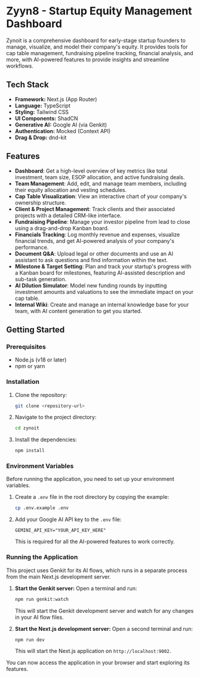 # Zyyn8 - Startup Equity Management Dashboard

Zynoit is a comprehensive dashboard for early-stage startup founders to manage, visualize, and model their company's equity. It provides tools for cap table management, fundraising pipeline tracking, financial analysis, and more, with AI-powered features to provide insights and streamline workflows.

## Tech Stack

- **Framework:** Next.js (App Router)
- **Language:** TypeScript
- **Styling:** Tailwind CSS
- **UI Components:** ShadCN
- **Generative AI:** Google AI (via Genkit)
- **Authentication:** Mocked (Context API)
- **Drag & Drop:** dnd-kit

## Features

- **Dashboard**: Get a high-level overview of key metrics like total investment, team size, ESOP allocation, and active fundraising deals.
- **Team Management**: Add, edit, and manage team members, including their equity allocation and vesting schedules.
- **Cap Table Visualization**: View an interactive chart of your company's ownership structure.
- **Client & Project Management**: Track clients and their associated projects with a detailed CRM-like interface.
- **Fundraising Pipeline**: Manage your investor pipeline from lead to close using a drag-and-drop Kanban board.
- **Financials Tracking**: Log monthly revenue and expenses, visualize financial trends, and get AI-powered analysis of your company's performance.
- **Document Q&A**: Upload legal or other documents and use an AI assistant to ask questions and find information within the text.
- **Milestone & Target Setting**: Plan and track your startup's progress with a Kanban board for milestones, featuring AI-assisted description and sub-task generation.
- **AI Dilution Simulator**: Model new funding rounds by inputting investment amounts and valuations to see the immediate impact on your cap table.
- **Internal Wiki**: Create and manage an internal knowledge base for your team, with AI content generation to get you started.

## Getting Started

### Prerequisites

- Node.js (v18 or later)
- npm or yarn

### Installation

1.  Clone the repository:
    ```bash
    git clone <repository-url>
    ```
2.  Navigate to the project directory:
    ```bash
    cd zynoit
    ```
3.  Install the dependencies:
    ```bash
    npm install
    ```

### Environment Variables

Before running the application, you need to set up your environment variables.

1.  Create a `.env` file in the root directory by copying the example:
    ```bash
    cp .env.example .env
    ```
2.  Add your Google AI API key to the `.env` file:
    ```
    GEMINI_API_KEY="YOUR_API_KEY_HERE"
    ```
    This is required for all the AI-powered features to work correctly.

### Running the Application

This project uses Genkit for its AI flows, which runs in a separate process from the main Next.js development server.

1.  **Start the Genkit server:**
    Open a terminal and run:
    ```bash
    npm run genkit:watch
    ```
    This will start the Genkit development server and watch for any changes in your AI flow files.

2.  **Start the Next.js development server:**
    Open a second terminal and run:
    ```bash
    npm run dev
    ```
    This will start the Next.js application on `http://localhost:9002`.

You can now access the application in your browser and start exploring its features.
